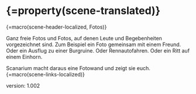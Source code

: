 # {=property(scene-translated)}

{=macro(scene-header-localized, Fotos)}

Ganz freie Fotos und Fotos, auf denen Leute und Begebenheiten vorgezeichnet sind.
Zum Beispiel ein Foto gemeinsam mit einem Freund.
Oder ein Ausflug zu einer Burgruine.
Oder Rennautofahren.
Oder ein Ritt auf einem Einhorn.

Scanarium macht daraus eine Fotowand und zeigt sie euch.
{=macro(scene-links-localized)}

version: 1.002
